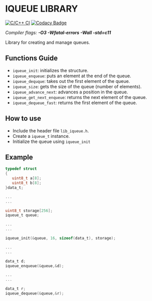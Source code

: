 # IQUEUE LIBRARY
[![C/C++ CI](https://github.com/devcoons/stm32-lib-iqueue/actions/workflows/build.yml/badge.svg?branch=main)](https://github.com/devcoons/stm32-lib-iqueue/actions/workflows/build.yml)  [![Codacy Badge](https://app.codacy.com/project/badge/Grade/917370c0758748ac8fa5c1c56e58d5cc)](https://www.codacy.com/gh/devcoons/stm32-lib-iqueue/dashboard?utm_source=github.com&amp;utm_medium=referral&amp;utm_content=devcoons/stm32-lib-iqueue&amp;utm_campaign=Badge_Grade)

*Compiler flags: **-O3 -Wfatal-errors -Wall -std=c11***

Library for creating and manage queues.


## Functions Guide

- `iqueue_init`: initializes the structure.
- `iqueue_enqueue`: puts an element at the end of the queue.
- `iqueue_dequque`: takes out the first element of the queue.
- `iqueue_size`: gets the size of the queue (number of elements).
- `iqueue_advance_next`: advances a position in the queue.
- `iqueue_get_next_enqueue`: returns the next element of the queue.
- `iqueue_dequeue_fast`: returns the first element of the queue.


## How to use

- Include the header file `lib_iqueue.h`.
- Create a `iqueue_t` instance.
- Initialize the queue using `iqueue_init`
   

## Example

```C
typedef struct 
{
   uint8_t a[8];
   uint8_t b[8];
}data_t;

...
...

uint8_t storage[256];
iqueue_t queue;	

...
...

iqueue_init(&queue, 16,	sizeof(data_t), storage);

...
...

data_t d;
iqueue_enqueue(&queue,&d);

...
...

data_t r;
iqueue_dequeue(&queue,&r);

```
